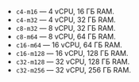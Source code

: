 * `c4-m16` — 4 vCPU, 16 ГБ RAM.
* `c4-m32` — 4 vCPU, 32 ГБ RAM.
* `c8-m32` — 8 vCPU, 32 ГБ RAM.
* `c8-m64` — 8 vCPU, 64 ГБ RAM.
* `c16-m64` — 16 vCPU, 64 ГБ RAM.
* `c16-m128` — 16 vCPU, 128 ГБ RAM.
* `c32-m128` — 32 vCPU, 128 ГБ RAM.
* `c32-m256` — 32 vCPU, 256 ГБ RAM.
